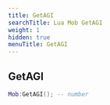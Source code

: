 ```yaml
---
title: GetAGI
searchTitle: Lua Mob GetAGI
weight: 1
hidden: true
menuTitle: GetAGI
---
```

## GetAGI
```lua
Mob:GetAGI(); -- number
```